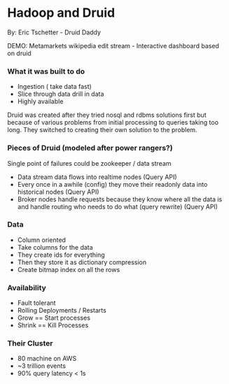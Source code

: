 # Hadoop and Druid
By: Eric Tschetter - Druid Daddy

DEMO: Metamarkets wikipedia edit stream - Interactive dashboard based on druid

### What it was built to do 
* Ingestion ( take data fast)
* Slice through data drill in data
* Highly available

Druid was created after they tried nosql and rdbms solutions first but because
of various problems from initial processing to queries taking too long. They
switched to creating their own solution to the problem.


### Pieces of Druid (modeled after power rangers?)
Single point of failures could be zookeeper / data stream
* Data stream data flows into realtime nodes (Query API) 
* Every once in a awhile (config) they move their readonly data into historical nodes (Query API)
* Broker nodes handle requests because they know where all the data is and
  handle routing who needs to do what (query rewrite)   (Query API)


### Data
* Column oriented
* Take columns for the data
* They create ids for everything
* Then they store it as dictionary compression
* Create bitmap index on all the rows


### Availability
* Fault tolerant
* Rolling Deployments / Restarts
* Grow == Start processes
* Shrink == Kill Processes


### Their Cluster
* 80 machine on AWS
* ~3 trillion events
* 90% query latency < 1s

